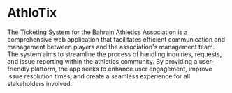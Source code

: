 # AthloTix

The Ticketing System for the Bahrain Athletics Association is a comprehensive web application that facilitates efficient communication and management between players and the association's management team. The system aims to streamline the process of handling inquiries, requests, and issue reporting within the athletics community. By providing a user-friendly platform, the app seeks to enhance user engagement, improve issue resolution times, and create a seamless experience for all stakeholders involved.
